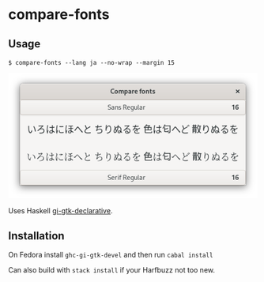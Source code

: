 # compare-fonts

## Usage

```shellsession
$ compare-fonts --lang ja --no-wrap --margin 15
```

![screenshot](compare-fonts.png)

Uses Haskell
[gi-gtk-declarative](https://hackage.haskell.org/package/gi-gtk-declarative).

## Installation

On Fedora install `ghc-gi-gtk-devel` and then run `cabal install`

Can also build with `stack install` if your Harfbuzz not too new.
